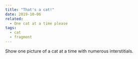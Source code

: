```yaml
---
title: "That's a cat!"
date: 2019-10-06
related:
  - One cat at a time please
tags:
  - cat
  - fragment
---
```

Show one picture of a cat at a time with numerous interstitials.